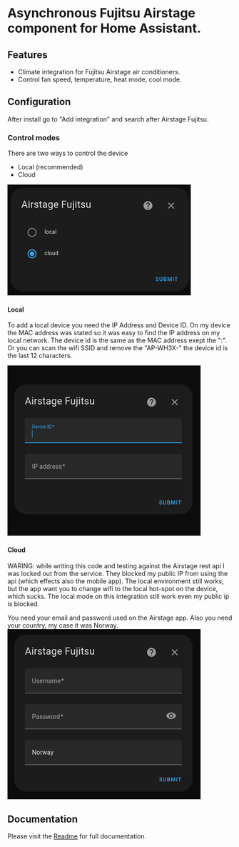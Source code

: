 # Asynchronous Fujitsu Airstage component for Home Assistant.

## Features

- Climate integration for Fujitsu Airstage air conditioners.
- Control fan speed, temperature, heat mode, cool mode.

## Configuration

After install go to "Add integration" and search after Airstage Fujitsu.

### Control modes

There are two ways to control the device

- Local (recommended)
- Cloud

![Select mode](./docs/Screenshot-step1.png)

#### Local

To add a local device you need the IP Address and Device ID. On my device the MAC address was stated so it was easy to find the IP address on my local network.
The device id is the same as the MAC address exept the ":". Or you can scan the wifi SSID and remove the "AP-WH3X-" the device id is the last 12 characters.

![Local mode](./docs/Screenshot-step2-local.png)

#### Cloud

WARING: while writing this code and testing against the Airstage rest api I was locked out from the service. They blocked my public IP from using the api (which effects also the mobile app). The local environment still works, but the app want you to change wifi to the local hot-spot on the device, which sucks. The local mode on this integration still work even my public ip is blocked.

You need your email and password used on the Airstage app. Also you need your country, my case it was Norway.
![Cloud mode](./docs/Screenshot-step2-cloud.png)


## Documentation

Please visit the
[Readme](https://raw.githubusercontent.com/danielkaldheim/ha_airstage/main/README.md) for full
documentation.
